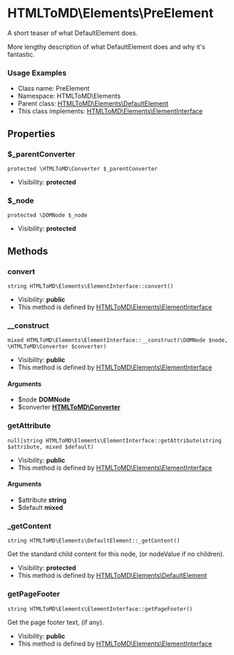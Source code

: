 HTMLToMD\Elements\PreElement
===============

A short teaser of what DefaultElement does.

More lengthy description of what DefaultElement does and why it's fantastic.

<h3>Usage Examples</h3>


* Class name: PreElement
* Namespace: HTMLToMD\Elements
* Parent class: [HTMLToMD\Elements\DefaultElement](htmltomd_elements_defaultelement.md)
* This class implements: [HTMLToMD\Elements\ElementInterface](htmltomd_elements_elementinterface.md)




Properties
----------


### $_parentConverter

    protected \HTMLToMD\Converter $_parentConverter





* Visibility: **protected**


### $_node

    protected \DOMNode $_node





* Visibility: **protected**


Methods
-------


### convert

    string HTMLToMD\Elements\ElementInterface::convert()





* Visibility: **public**
* This method is defined by [HTMLToMD\Elements\ElementInterface](htmltomd_elements_elementinterface.md)




### __construct

    mixed HTMLToMD\Elements\ElementInterface::__construct(\DOMNode $node, \HTMLToMD\Converter $converter)





* Visibility: **public**
* This method is defined by [HTMLToMD\Elements\ElementInterface](htmltomd_elements_elementinterface.md)


#### Arguments
* $node **DOMNode**
* $converter **[HTMLToMD\Converter](htmltomd_converter.md)**



### getAttribute

    null|string HTMLToMD\Elements\ElementInterface::getAttribute(string $attribute, mixed $default)





* Visibility: **public**
* This method is defined by [HTMLToMD\Elements\ElementInterface](htmltomd_elements_elementinterface.md)


#### Arguments
* $attribute **string**
* $default **mixed**



### _getContent

    string HTMLToMD\Elements\DefaultElement::_getContent()

Get the standard child content for this node, (or nodeValue if no children).



* Visibility: **protected**
* This method is defined by [HTMLToMD\Elements\DefaultElement](htmltomd_elements_defaultelement.md)




### getPageFooter

    string HTMLToMD\Elements\ElementInterface::getPageFooter()

Get the page footer text, (if any).



* Visibility: **public**
* This method is defined by [HTMLToMD\Elements\ElementInterface](htmltomd_elements_elementinterface.md)



